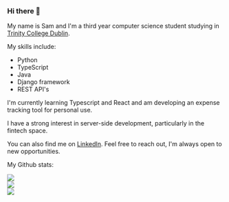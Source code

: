 ### Hi there 👋

My name is Sam and I'm a third year computer science student studying in [Trinity College Dublin](https://tcd.ie).

My skills include:
* Python
* TypeScript
* Java
* Django framework
* REST API's

I'm currently learning Typescript and React and am developing an expense tracking tool for personal use.

I have a strong interest in server-side development, particularly in the fintech space.

You can also find me on [LinkedIn](https://www.linkedin.com/in/sktylr). Feel free to reach out, I'm always open to new opportunities.

My Github stats:

![](https://github-readme-stats.vercel.app/api?username=sktylr&theme=blue-green&hide_border=false&include_all_commits=true&count_private=true)\
![](https://github-readme-streak-stats.herokuapp.com/?user=sktylr&theme=blue-green&hide_border=false)\
![](https://github-readme-stats.vercel.app/api/top-langs/?username=sktylr&theme=blue-green&hide_border=false&include_all_commits=true&count_private=true&layout=compact)
<!--
**sktylr/sktylr** is a ✨ _special_ ✨ repository because its `README.md` (this file) appears on your GitHub profile.

Here are some ideas to get you started:

- 🔭 I’m currently working on ...
- 🌱 I’m currently learning ...
- 👯 I’m looking to collaborate on ...
- 🤔 I’m looking for help with ...
- 💬 Ask me about ...
- 📫 How to reach me: ...
- 😄 Pronouns: ...
- ⚡ Fun fact: ...
-->
